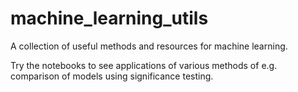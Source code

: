 # machine_learning_utils
A collection of useful methods and resources for machine learning.

Try the notebooks to see applications of various methods of e.g. comparison of models using significance testing.
